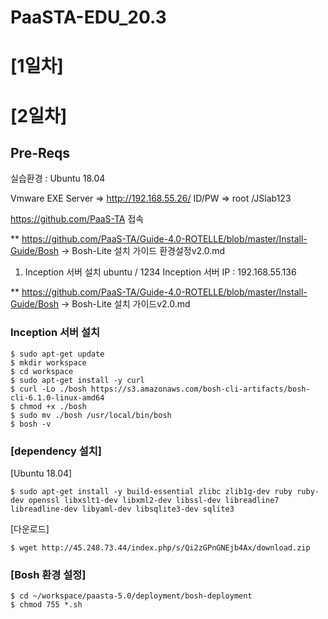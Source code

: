 # PaaSTA-EDU_20.3

# [1일차]

# [2일차]

## Pre-Reqs
실습환경 : Ubuntu 18.04

Vmware EXE Server => http://192.168.55.26/
ID/PW => root /JSlab123

https://github.com/PaaS-TA 접속

** https://github.com/PaaS-TA/Guide-4.0-ROTELLE/blob/master/Install-Guide/Bosh
 -> Bosh-Lite 설치 가이드 환경설정v2.0.md

1. Inception 서버 설치
ubuntu / 1234
Inception 서버 IP : 192.168.55.136

** https://github.com/PaaS-TA/Guide-4.0-ROTELLE/blob/master/Install-Guide/Bosh
 -> Bosh-Lite 설치 가이드v2.0.md
 
### Inception 서버 설치
```
$ sudo apt-get update
$ mkdir workspace
$ cd workspace
$ sudo apt-get install -y curl
$ curl -Lo ./bosh https://s3.amazonaws.com/bosh-cli-artifacts/bosh-cli-6.1.0-linux-amd64
$ chmod +x ./bosh
$ sudo mv ./bosh /usr/local/bin/bosh
$ bosh -v
```
### [dependency 설치]
[Ubuntu 18.04]
```
$ sudo apt-get install -y build-essential zlibc zlib1g-dev ruby ruby-dev openssl libxslt1-dev libxml2-dev libssl-dev libreadline7 libreadline-dev libyaml-dev libsqlite3-dev sqlite3
```

[다운로드]
```
$ wget http://45.248.73.44/index.php/s/Qi2zGPnGNEjb4Ax/download.zip
```

### [Bosh 환경 설정]
```
$ cd ~/workspace/paasta-5.0/deployment/bosh-deployment
$ chmod 755 *.sh
```
